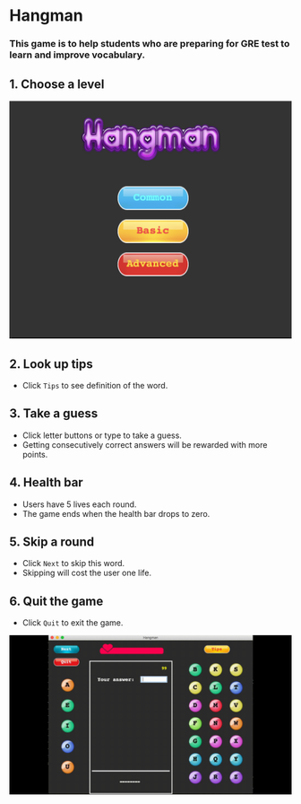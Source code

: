 # Hangman

### This game is to help students who are preparing for GRE test to learn and improve vocabulary.


## 1. Choose a level 
![](hangman_level.png)

## 2. Look up tips
* Click `Tips` to see definition of the word.

## 3. Take a guess
* Click letter buttons or type to take a guess.
* Getting consecutively correct answers will be rewarded with more points.

## 4. Health bar
* Users have 5 lives each round.
* The game ends when the health bar drops to zero.

## 5. Skip a round
* Click `Next` to skip this word.
* Skipping will cost the user one life.

## 6. Quit the game
* Click `Quit` to exit the game.

![](GRE_Hangman.gif)
